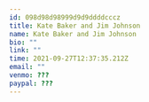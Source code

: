 ```yaml
---
id: 098d98d98999d9d9ddddcccz
title: Kate Baker and Jim Johnson
name: Kate Baker and Jim Johnson
bio: ""
link: ""
time: 2021-09-27T12:37:35.212Z
email: ""
venmo: ???
paypal: ???
---
```

